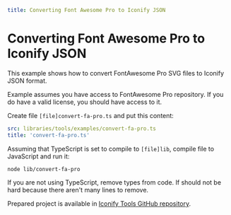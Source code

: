 ```yaml
title: Converting Font Awesome Pro to Iconify JSON
```

# Converting Font Awesome Pro to Iconify JSON

This example shows how to convert FontAwesome Pro SVG files to Iconify JSON format.

Example assumes you have access to FontAwesome Pro repository. If you do have a valid license, you should have access to it.

Create file `[file]convert-fa-pro.ts` and put this content:

```yaml
src: libraries/tools/examples/convert-fa-pro.ts
title: 'convert-fa-pro.ts'
```

Assuming that TypeScript is set to compile to `[file]lib`, compile file to JavaScript and run it:

```bash
node lib/convert-fa-pro
```

If you are not using TypeScript, remove types from code. If should not be hard because there aren't many lines to remove.

Prepared project is available in [Iconify Tools GitHub repository](https://github.com/iconify/tools/tree/main/%40iconify-demo/create-bundle).
